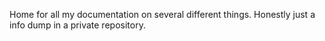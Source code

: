 Home for all my documentation on several different things. Honestly just a info dump in a private repository.